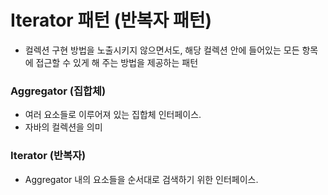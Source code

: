 # Iterator 패턴 (반복자 패턴)
* 컬렉션 구현 방법을 노출시키지 않으면서도, 해당 컬렉션 안에 들어있는 모든 항목에 접근할 수 있게 해 주는 방법을 제공하는 패턴

### Aggregator (집합체)
* 여러 요소들로 이루어져 있는 집합체 인터페이스.
* 자바의 컬렉션을 의미

### Iterator (반복자)
* Aggregator 내의 요소들을 순서대로 검색하기 위한 인터페이스.